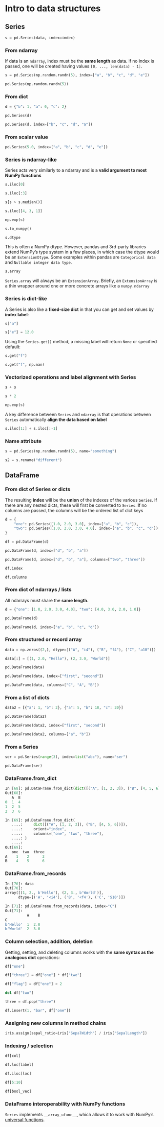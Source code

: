 # Intro to data structures

## Series

```py
s = pd.Series(data, index=index)
```

### From ndarray

If data is an `ndarray`, index must be the **same length** as data. If no index is passed, one will be created having values `[0, ..., len(data) - 1]`.

```py
s = pd.Series(np.random.randn(5), index=["a", "b", "c", "d", "e"])

pd.Series(np.random.randn(5))
```

### From dict

```py
d = {"b": 1, "a": 0, "c": 2}

pd.Series(d)

pd.Series(d, index=["b", "c", "d", "a"])
```

### From scalar value

```py
pd.Series(5.0, index=["a", "b", "c", "d", "e"])
```

### Series is ndarray-like

Series acts very similarly to a ndarray and is a **valid argument to most NumPy functions**

```py
s.iloc[0]

s.iloc[:3]

s[s > s.median()]

s.iloc[[4, 3, 1]]

np.exp(s)

s.to_numpy()
```

```py
s.dtype
```

This is often a NumPy dtype. However, pandas and 3rd-party libraries extend NumPy’s type system in a few places, in which case the dtype would be an `ExtensionDtype`. Some examples within pandas are `Categorical data` and `Nullable integer data type`.

```py
s.array
```

`Series.array` will always be an `ExtensionArray`. Briefly, an `ExtensionArray` is a thin wrapper around one or more concrete arrays like a `numpy.ndarray`

### Series is dict-like

A Series is also like a **fixed-size dict** in that you can get and set values by **index label**:

```py
s["a"]

s["e"] = 12.0
```

Using the `Series.get()` method, a missing label will return `None` or specified default:

```py
s.get("f")

s.get("f", np.nan)
```

### Vectorized operations and label alignment with Series

```py
s + s

s * 2

np.exp(s)
```

A key difference between `Series` and `ndarray` is that operations between `Series` automatically **align the data based on label**

```py
s.iloc[1:] + s.iloc[:-1]
```

### Name attribute

```py
s = pd.Series(np.random.randn(5), name="something")

s2 = s.rename("different")
```

## DataFrame

### From dict of Series or dicts

The resulting **index** will be the **union** of the indexes of the various `Series`. If there are any nested dicts, these will first be converted to `Series`. If no columns are passed, the columns will be the ordered list of dict keys

```py
d = {
    "one": pd.Series([1.0, 2.0, 3.0], index=["a", "b", "c"]),
    "two": pd.Series([1.0, 2.0, 3.0, 4.0], index=["a", "b", "c", "d"]),
}

df = pd.DataFrame(d)

pd.DataFrame(d, index=["d", "b", "a"])

pd.DataFrame(d, index=["d", "b", "a"], columns=["two", "three"])

df.index

df.columns
```

### From dict of ndarrays / lists

All ndarrays must share the **same length**. 

```py
d = {"one": [1.0, 2.0, 3.0, 4.0], "two": [4.0, 3.0, 2.0, 1.0]}

pd.DataFrame(d)

pd.DataFrame(d, index=["a", "b", "c", "d"])
```

### From structured or record array

```py
data = np.zeros((2,), dtype=[("A", "i4"), ("B", "f4"), ("C", "a10")])

data[:] = [(1, 2.0, "Hello"), (2, 3.0, "World")]

pd.DataFrame(data)

pd.DataFrame(data, index=["first", "second"])

pd.DataFrame(data, columns=["C", "A", "B"])
```

### From a list of dicts

```py
data2 = [{"a": 1, "b": 2}, {"a": 5, "b": 10, "c": 20}]

pd.DataFrame(data2)

pd.DataFrame(data2, index=["first", "second"])

pd.DataFrame(data2, columns=["a", "b"])
```

### From a Series

```py
ser = pd.Series(range(3), index=list("abc"), name="ser")

pd.DataFrame(ser)
```

### DataFrame.from_dict

```py
In [68]: pd.DataFrame.from_dict(dict([("A", [1, 2, 3]), ("B", [4, 5, 6])]))
Out[68]: 
   A  B
0  1  4
1  2  5
2  3  6
```

```py
In [69]: pd.DataFrame.from_dict(
   ....:     dict([("A", [1, 2, 3]), ("B", [4, 5, 6])]),
   ....:     orient="index",
   ....:     columns=["one", "two", "three"],
   ....: )
   ....: 
Out[69]: 
   one  two  three
A    1    2      3
B    4    5      6
```

### DataFrame.from_records

```py
In [70]: data
Out[70]: 
array([(1, 2., b'Hello'), (2, 3., b'World')],
      dtype=[('A', '<i4'), ('B', '<f4'), ('C', 'S10')])

In [71]: pd.DataFrame.from_records(data, index="C")
Out[71]: 
          A    B
C               
b'Hello'  1  2.0
b'World'  2  3.0
```

### Column selection, addition, deletion

Getting, setting, and deleting columns works with the **same syntax as the analogous dict** operations:

```py
df["one"]

df["three"] = df["one"] * df["two"]

df["flag"] = df["one"] > 2
```

```py
del df["two"]

three = df.pop("three")
```

```py
df.insert(1, "bar", df["one"])
```

### Assigning new columns in method chains

```py
iris.assign(sepal_ratio=iris["SepalWidth"] / iris["SepalLength"])
```

### Indexing / selection

```py
df[col]

df.loc[label]

df.iloc[loc]

df[5:10]

df[bool_vec]
```

### DataFrame interoperability with NumPy functions

`Series` implements `__array_ufunc__`, which allows it to work with NumPy’s [universal functions](https://numpy.org/doc/stable/reference/ufuncs.html).
